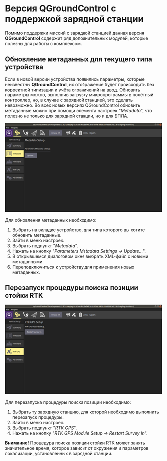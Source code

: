 # Версия QGroundControl с поддержкой зарядной станции

Помимо поддержки миссий с зарядной станцией данная версия **QGroundControl** содержит ряд дополнительных модулей, которые полезны для работы с комплексом.

## Обновление метаданных для текущего типа устройства

Если в новой версии устройства появились параметры, которые неизвестны **QGroundControl**, их отображение будет происходить без корректной типизации и учёта ограничений на ввод. Обновить параметры можно, выполнив загрузку микропрограммы в полётный контроллер, но, в случае с зарядной станцией, это сделать невозможно. Во всех новых версиях QGroundControl обновить метаданные можно при помощи элемента настроек "*Metadata*", что полезно не только для зарядной станции, но и для БПЛА.

![Metadata Setup](img/qgc_custom_meta.png)

Для обновления метаданных необходимо:

1. Выбрать на вкладке устройство, для типа которого вы хотите обновить метаданные.
2. Зайти в меню настроек.
3. Выбрать подпункт "*Metadata*".
4. Нажать на кнопку "*Parameters Metadata Settings -> Update...*".
5. В открывшемся диалоговом окне выбрать XML-файл с новыми метаданными.
6. Переподключиться к устройству для применения новых метаданных.

## Перезапуск процедуры поиска позиции стойки RTK

![RTK GPS Setup](img/qgc_custom_survey_in.png)

Для перезапуска процедуры поиска позиции необходимо:

1. Выбрать ту зарядную станцию, для которой необходимо выполнить перезапуск процедуры.
2. Зайти в меню настроек.
3. Выбрать подпункт "*RTK GPS*".
4. Нажать на кнопку "*RTK GPS Module Setup -> Restart Survey In*".

**Внимание!** Процедура поиска позиции стойки RTK может занять значительное время, которое зависит от окружения и параметров локализации, установленных в зарядной станции.
